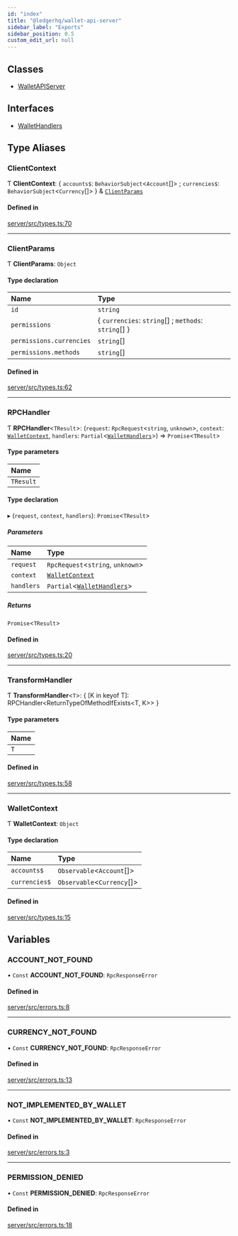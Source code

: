 ```yaml
---
id: "index"
title: "@ledgerhq/wallet-api-server"
sidebar_label: "Exports"
sidebar_position: 0.5
custom_edit_url: null
---
```


## Classes

- [WalletAPIServer](classes/WalletAPIServer.md)

## Interfaces

- [WalletHandlers](interfaces/WalletHandlers.md)

## Type Aliases

### ClientContext

Ƭ **ClientContext**: { `accounts$`: `BehaviorSubject`<`Account`[]\> ; `currencies$`: `BehaviorSubject`<`Currency`[]\>  } & [`ClientParams`](#clientparams)

#### Defined in

[server/src/types.ts:70](https://github.com/LedgerHQ/wallet-api/blob/main/packages/server/src/types.ts#L70)

___

### ClientParams

Ƭ **ClientParams**: `Object`

#### Type declaration

| Name | Type |
| :------ | :------ |
| `id` | `string` |
| `permissions` | { `currencies`: `string`[] ; `methods`: `string`[]  } |
| `permissions.currencies` | `string`[] |
| `permissions.methods` | `string`[] |

#### Defined in

[server/src/types.ts:62](https://github.com/LedgerHQ/wallet-api/blob/main/packages/server/src/types.ts#L62)

___

### RPCHandler

Ƭ **RPCHandler**<`TResult`\>: (`request`: `RpcRequest`<`string`, `unknown`\>, `context`: [`WalletContext`](#walletcontext), `handlers`: `Partial`<[`WalletHandlers`](interfaces/WalletHandlers.md)\>) => `Promise`<`TResult`\>

#### Type parameters

| Name |
| :------ |
| `TResult` |

#### Type declaration

▸ (`request`, `context`, `handlers`): `Promise`<`TResult`\>

##### Parameters

| Name | Type |
| :------ | :------ |
| `request` | `RpcRequest`<`string`, `unknown`\> |
| `context` | [`WalletContext`](#walletcontext) |
| `handlers` | `Partial`<[`WalletHandlers`](interfaces/WalletHandlers.md)\> |

##### Returns

`Promise`<`TResult`\>

#### Defined in

[server/src/types.ts:20](https://github.com/LedgerHQ/wallet-api/blob/main/packages/server/src/types.ts#L20)

___

### TransformHandler

Ƭ **TransformHandler**<`T`\>: { [K in keyof T]: RPCHandler<ReturnTypeOfMethodIfExists<T, K\>\> }

#### Type parameters

| Name |
| :------ |
| `T` |

#### Defined in

[server/src/types.ts:58](https://github.com/LedgerHQ/wallet-api/blob/main/packages/server/src/types.ts#L58)

___

### WalletContext

Ƭ **WalletContext**: `Object`

#### Type declaration

| Name | Type |
| :------ | :------ |
| `accounts$` | `Observable`<`Account`[]\> |
| `currencies$` | `Observable`<`Currency`[]\> |

#### Defined in

[server/src/types.ts:15](https://github.com/LedgerHQ/wallet-api/blob/main/packages/server/src/types.ts#L15)

## Variables

### ACCOUNT\_NOT\_FOUND

• `Const` **ACCOUNT\_NOT\_FOUND**: `RpcResponseError`

#### Defined in

[server/src/errors.ts:8](https://github.com/LedgerHQ/wallet-api/blob/main/packages/server/src/errors.ts#L8)

___

### CURRENCY\_NOT\_FOUND

• `Const` **CURRENCY\_NOT\_FOUND**: `RpcResponseError`

#### Defined in

[server/src/errors.ts:13](https://github.com/LedgerHQ/wallet-api/blob/main/packages/server/src/errors.ts#L13)

___

### NOT\_IMPLEMENTED\_BY\_WALLET

• `Const` **NOT\_IMPLEMENTED\_BY\_WALLET**: `RpcResponseError`

#### Defined in

[server/src/errors.ts:3](https://github.com/LedgerHQ/wallet-api/blob/main/packages/server/src/errors.ts#L3)

___

### PERMISSION\_DENIED

• `Const` **PERMISSION\_DENIED**: `RpcResponseError`

#### Defined in

[server/src/errors.ts:18](https://github.com/LedgerHQ/wallet-api/blob/main/packages/server/src/errors.ts#L18)
